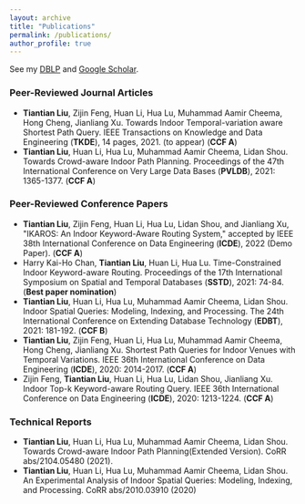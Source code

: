 ```yaml
---
layout: archive
title: "Publications"
permalink: /publications/
author_profile: true
---
```


See my [DBLP](https://dblp.org/pid/85/7672-3.html) and [Google Scholar](https://scholar.google.com/citations?user=vXLLTBMAAAAJ&hl=en&oi=ao).

### Peer-Reviewed Journal Articles

* __Tiantian Liu__, Zijin Feng, Huan Li, Hua Lu, Muhammad Aamir Cheema, Hong Cheng, Jianliang Xu. Towards Indoor Temporal-variation aware Shortest Path Query. IEEE Transactions on Knowledge and Data Engineering (__TKDE__), 14 pages, 2021. (to appear) (__CCF A__)
* __Tiantian Liu__, Huan Li, Hua Lu, Muhammad Aamir Cheema, Lidan Shou. Towards Crowd-aware Indoor Path Planning. Proceedings of the 47th International Conference on Very Large Data Bases (__PVLDB__), 2021: 1365-1377. (__CCF A__)

### Peer-Reviewed Conference Papers

* __Tiantian Liu__, Zijin Feng, Huan Li, Hua Lu, Lidan Shou, and Jianliang Xu, "IKAROS: An Indoor Keyword-Aware Routing System," accepted by IEEE 38th International Conference on Data Engineering (__ICDE__), 2022 (Demo Paper). (__CCF A__)
* Harry Kai-Ho Chan, __Tiantian Liu__, Huan Li, Hua Lu. Time-Constrained Indoor Keyword-aware Routing. Proceedings of the 17th International Symposium on Spatial and Temporal Databases (__SSTD__), 2021: 74-84. (__Best paper nomination__)
* __Tiantian Liu__, Huan Li, Hua Lu, Muhammad Aamir Cheema, Lidan Shou. Indoor Spatial Queries: Modeling, Indexing, and Processing. The 24th International Conference on Extending Database Technology (__EDBT__), 2021: 181-192. (__CCF B__)
* __Tiantian Liu__, Zijin Feng, Huan Li, Hua Lu, Muhammad Aamir Cheema, Hong Cheng, Jianliang Xu. Shortest Path Queries for Indoor Venues with Temporal Variations. IEEE 36th International Conference on Data Engineering (__ICDE__), 2020: 2014-2017. (__CCF A__)
* Zijin Feng, __Tiantian Liu__, Huan Li, Hua Lu, Lidan Shou, Jianliang Xu. Indoor Top-k Keyword-aware Routing Query. IEEE 36th International Conference on Data Engineering (__ICDE__), 2020: 1213-1224. (__CCF A__)

### Technical Reports

* __Tiantian Liu__, Huan Li, Hua Lu, Muhammad Aamir Cheema, Lidan Shou. Towards Crowd-aware Indoor Path Planning(Extended Version). CoRR abs/2104.05480 (2021).
* __Tiantian Liu__, Huan Li, Hua Lu, Muhammad Aamir Cheema, Lidan Shou. An Experimental Analysis of Indoor Spatial Queries: Modeling, Indexing, and Processing. CoRR abs/2010.03910 (2020)
